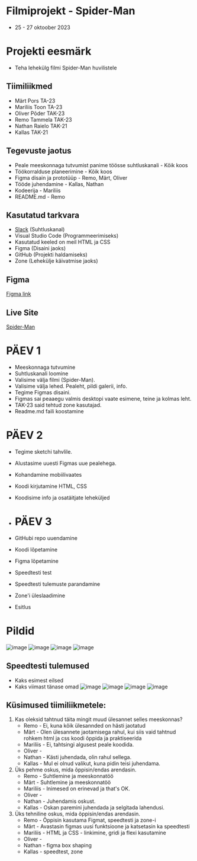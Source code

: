 # Filmiprojekt - Spider-Man
- 25 - 27 oktoober 2023

# Projekti eesmärk
- Teha lehekülg filmi Spider-Man huvilistele

## Tiimiliikmed

- Märt Pors TA-23
- Mariliis Toon TA-23
- Oliver Põder TAK-23
- Remo Tammela TAK-23
- Nathan Raielo TAK-21
- Kallas TAK-21

## Tegevuste jaotus 
- Peale meeskonnaga tutvumist panime töösse suhtluskanali - Kõik koos
- Töökorralduse planeerimine - Kõik koos
- Figma disain ja prototüüp - Remo, Märt, Oliver
- Tööde juhendamine - Kallas, Nathan
- Kodeerija - Mariliis
- README.md - Remo

## Kasutatud tarkvara
- [Slack](https://slack.com/) (Suhtluskanal)
- Visual Studio Code (Programmeerimiseks)
- Kasutatud keeled on meil HTML ja CSS
- Figma (Disaini jaoks)
- GitHub (Projekti haldamiseks)
- Zone (Lehekülje käivatmise jaoks)

## Figma
[Figma link](https://www.figma.com/file/7z7EWpWVouyBCowTNOfUCe/Spiderman?type=design&node-id=0%3A1&mode=design&t=JNK6ip5d5KxB3djy-1)

## Live Site 

[Spider-Man](https://tak23tammela.itmajakas.ee/spiderman/index.html)

# PÄEV 1

- Meeskonnaga tutvumine
- Suhtluskanali loomine
- Valisime välja filmi (Spider-Man).
- Valisime välja lehed. Pealeht, pildi galerii, info.
- Tegime Figmas disaini.
- Figmas sai peaaegu valmis desktopi vaate esimene, teine ja kolmas leht.
- TAK-23 said tehtud zone kasutajad.
- Readme.md faili koostamine

# PÄEV 2

- Tegime sketchi tahvlile.
- Alustasime uuesti Figmas uue pealehega.
- Kohandamine mobiilivaates
- Koodi kirjutamine HTML, CSS
- Koodisime info ja osatäitjate leheküljed

- # PÄEV 3

- GitHubi repo uuendamine
- Koodi lõpetamine
- Figma lõpetamine
- Speedtesti test
- Speedtesti tulemuste parandamine
- Zone'i üleslaadimine
- Esitlus

# Pildid


![image](https://github.com/ZL-I/spiderman/assets/144334389/963d043b-65de-4d3b-adce-c5c0c7f490be)
![image](https://github.com/ZL-I/spiderman/assets/144334389/ea7c185f-07e8-4f58-8664-4df547a708a8)
![image](https://github.com/ZL-I/spiderman/assets/144334389/c428b9e4-0970-4042-8ed2-5baa89540317)
![image](https://github.com/ZL-I/spiderman/assets/104862738/b54d7105-6e54-4538-ab06-ed1a0e93f46d)

## Speedtesti tulemused
- Kaks esimest eilsed
- Kaks viimast tänase omad
![image](https://github.com/ZL-I/spiderman/assets/104862738/0938df9a-2694-43cd-a64e-0af054eb40a1)
![image](https://github.com/ZL-I/spiderman/assets/104862738/747965c9-91e9-4e7b-bc33-f30d37a83cda)
![image](https://github.com/ZL-I/spiderman/assets/104862738/70417dbd-13e7-427c-a5fc-56feabb57ad7) 
![image](https://github.com/ZL-I/spiderman/assets/104862738/46bef8fa-cf7e-4950-ad80-30cdac3733e7)

## Küsimused tiimiliikmetele:
1. Kas oleksid tahtnud täita mingit muud ülesannet selles meeskonnas?
   * Remo - Ei, kuna kõik ülesannded on hästi jaotatud
   * Märt - Olen ülesannete jaotamisega rahul, kui siis vaid tahtnud rohkem html ja css koodi õppida ja praktiseerida
   * Mariliis - Ei, tahtsingi algusest peale koodida.
   * Oliver -
   * Nathan - Kästi juhendada, olin rahul sellega.
   * Kallas - Mul ei olnud valikut, kuna pidin teisi juhendama.
2. Üks pehme oskus, mida õppisin/endas arendasin.
   * Remo - Suhtlemine ja meeskonnatöö
   * Märt - Suhtlemine ja meeskonnatöö
   * Mariliis - Inimesed on erinevad ja that's OK.
   * Oliver -
   * Nathan - Juhendamis oskust.
   * Kallas - Oskan paremini juhendada ja selgitada lahendusi.
3. Üks tehniline oskus, mida õppisin/endas arendasin.
   * Remo - Õppisin kasutama Figmat, speedtesti ja zone-i
   * Märt - Avastasin figmas uusi funktsioone ja katsetasin ka speedtesti
   * Mariliis - HTML ja CSS - linkimine, gridi ja flexi kasutamine
   * Oliver -
   * Nathan - figma box shaping
   * Kallas - speedtest, zone
